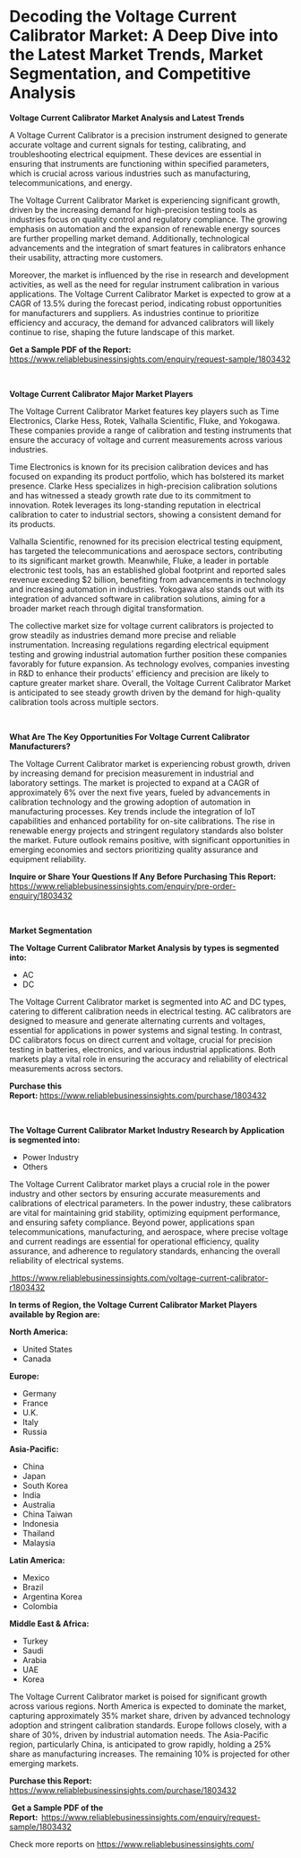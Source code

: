 <p><h1>Decoding the Voltage Current Calibrator Market: A Deep Dive into the Latest Market Trends, Market Segmentation, and Competitive Analysis</h1></p><p><strong>Voltage Current Calibrator Market Analysis and Latest Trends</strong></p>
<p><p>A Voltage Current Calibrator is a precision instrument designed to generate accurate voltage and current signals for testing, calibrating, and troubleshooting electrical equipment. These devices are essential in ensuring that instruments are functioning within specified parameters, which is crucial across various industries such as manufacturing, telecommunications, and energy.</p><p>The Voltage Current Calibrator Market is experiencing significant growth, driven by the increasing demand for high-precision testing tools as industries focus on quality control and regulatory compliance. The growing emphasis on automation and the expansion of renewable energy sources are further propelling market demand. Additionally, technological advancements and the integration of smart features in calibrators enhance their usability, attracting more customers.</p><p>Moreover, the market is influenced by the rise in research and development activities, as well as the need for regular instrument calibration in various applications. The Voltage Current Calibrator Market is expected to grow at a CAGR of 13.5% during the forecast period, indicating robust opportunities for manufacturers and suppliers. As industries continue to prioritize efficiency and accuracy, the demand for advanced calibrators will likely continue to rise, shaping the future landscape of this market.</p></p>
<p><strong>Get a Sample PDF of the Report:&nbsp;</strong> <a href="https://www.reliablebusinessinsights.com/enquiry/request-sample/1803432?utm_campaign=1117&utm_medium=2&utm_source=Github&utm_content=ia&utm_term=10042025&utm_id=voltage-current-calibrator">https://www.reliablebusinessinsights.com/enquiry/request-sample/1803432</a></p>
<p>&nbsp;</p>
<p><strong>Voltage Current Calibrator Major Market Players</strong></p>
<p><p>The Voltage Current Calibrator Market features key players such as Time Electronics, Clarke Hess, Rotek, Valhalla Scientific, Fluke, and Yokogawa. These companies provide a range of calibration and testing instruments that ensure the accuracy of voltage and current measurements across various industries.</p><p>Time Electronics is known for its precision calibration devices and has focused on expanding its product portfolio, which has bolstered its market presence. Clarke Hess specializes in high-precision calibration solutions and has witnessed a steady growth rate due to its commitment to innovation. Rotek leverages its long-standing reputation in electrical calibration to cater to industrial sectors, showing a consistent demand for its products.</p><p>Valhalla Scientific, renowned for its precision electrical testing equipment, has targeted the telecommunications and aerospace sectors, contributing to its significant market growth. Meanwhile, Fluke, a leader in portable electronic test tools, has an established global footprint and reported sales revenue exceeding $2 billion, benefiting from advancements in technology and increasing automation in industries. Yokogawa also stands out with its integration of advanced software in calibration solutions, aiming for a broader market reach through digital transformation.</p><p>The collective market size for voltage current calibrators is projected to grow steadily as industries demand more precise and reliable instrumentation. Increasing regulations regarding electrical equipment testing and growing industrial automation further position these companies favorably for future expansion. As technology evolves, companies investing in R&D to enhance their products' efficiency and precision are likely to capture greater market share. Overall, the Voltage Current Calibrator Market is anticipated to see steady growth driven by the demand for high-quality calibration tools across multiple sectors.</p></p>
<p>&nbsp;</p>
<p><strong>What Are The Key Opportunities For Voltage Current Calibrator Manufacturers?</strong></p>
<p><p>The Voltage Current Calibrator market is experiencing robust growth, driven by increasing demand for precision measurement in industrial and laboratory settings. The market is projected to expand at a CAGR of approximately 6% over the next five years, fueled by advancements in calibration technology and the growing adoption of automation in manufacturing processes. Key trends include the integration of IoT capabilities and enhanced portability for on-site calibrations. The rise in renewable energy projects and stringent regulatory standards also bolster the market. Future outlook remains positive, with significant opportunities in emerging economies and sectors prioritizing quality assurance and equipment reliability.</p></p>
<p><strong>Inquire or Share Your Questions If Any Before Purchasing This Report:</strong> <a href="https://www.reliablebusinessinsights.com/enquiry/pre-order-enquiry/1803432?utm_campaign=1117&utm_medium=2&utm_source=Github&utm_content=ia&utm_term=10042025&utm_id=voltage-current-calibrator">https://www.reliablebusinessinsights.com/enquiry/pre-order-enquiry/1803432</a></p>
<p>&nbsp;</p>
<p><strong>Market Segmentation</strong></p>
<p><strong>The Voltage Current Calibrator Market Analysis by types is segmented into:</strong></p>
<p><ul><li>AC</li><li>DC</li></ul></p>
<p><p>The Voltage Current Calibrator market is segmented into AC and DC types, catering to different calibration needs in electrical testing. AC calibrators are designed to measure and generate alternating currents and voltages, essential for applications in power systems and signal testing. In contrast, DC calibrators focus on direct current and voltage, crucial for precision testing in batteries, electronics, and various industrial applications. Both markets play a vital role in ensuring the accuracy and reliability of electrical measurements across sectors.</p></p>
<p><strong>Purchase this Report:&nbsp;</strong><a href="https://www.reliablebusinessinsights.com/purchase/1803432?utm_campaign=1117&utm_medium=2&utm_source=Github&utm_content=ia&utm_term=10042025&utm_id=voltage-current-calibrator">https://www.reliablebusinessinsights.com/purchase/1803432</a></p>
<p>&nbsp;</p>
<p><strong>The Voltage Current Calibrator Market Industry Research by Application is segmented into:</strong></p>
<p><ul><li>Power Industry</li><li>Others</li></ul></p>
<p><p>The Voltage Current Calibrator market plays a crucial role in the power industry and other sectors by ensuring accurate measurements and calibrations of electrical parameters. In the power industry, these calibrators are vital for maintaining grid stability, optimizing equipment performance, and ensuring safety compliance. Beyond power, applications span telecommunications, manufacturing, and aerospace, where precise voltage and current readings are essential for operational efficiency, quality assurance, and adherence to regulatory standards, enhancing the overall reliability of electrical systems.</p></p>
<p><a href="https://www.reliablebusinessinsights.com/voltage-current-calibrator-r1803432?utm_campaign=1117&utm_medium=2&utm_source=Github&utm_content=ia&utm_term=10042025&utm_id=voltage-current-calibrator">&nbsp;https://www.reliablebusinessinsights.com/voltage-current-calibrator-r1803432</a></p>
<p><strong>In terms of Region, the Voltage Current Calibrator Market Players available by Region are:</strong></p>
<p>
    <p> <strong> North America: </strong>
        <ul>
            <li>United States</li>
            <li>Canada</li>
        </ul>
        </p> 
    <p> <strong> Europe: </strong>
        <ul>
            <li>Germany</li>
            <li>France</li>
            <li>U.K.</li>
            <li>Italy</li>
            <li>Russia</li>
        </ul>
        </p> 
    <p> <strong> Asia-Pacific: </strong>
        <ul>
            <li>China</li>
            <li>Japan</li>
            <li>South Korea</li>
            <li>India</li>
            <li>Australia</li>
            <li>China Taiwan</li>
            <li>Indonesia</li>
            <li>Thailand</li>
            <li>Malaysia</li>
        </ul>
        </p> 
    <p> <strong> Latin America: </strong>
        <ul>
            <li>Mexico</li>
            <li>Brazil</li>
            <li>Argentina Korea</li>
            <li>Colombia</li>
        </ul>
        </p> 
    <p> <strong> Middle East & Africa: </strong>
        <ul>
            <li>Turkey</li>
            <li>Saudi</li>
            <li>Arabia</li>
            <li>UAE</li>
            <li>Korea</li>
        </ul>
    </p>
    </p>
<p><p>The Voltage Current Calibrator market is poised for significant growth across various regions. North America is expected to dominate the market, capturing approximately 35% market share, driven by advanced technology adoption and stringent calibration standards. Europe follows closely, with a share of 30%, driven by industrial automation needs. The Asia-Pacific region, particularly China, is anticipated to grow rapidly, holding a 25% share as manufacturing increases. The remaining 10% is projected for other emerging markets.</p></p>
<p><strong>Purchase this Report: </strong><a href="https://www.reliablebusinessinsights.com/purchase/1803432?utm_campaign=1117&utm_medium=2&utm_source=Github&utm_content=ia&utm_term=10042025&utm_id=voltage-current-calibrator">https://www.reliablebusinessinsights.com/purchase/1803432</a></p>
<p>&nbsp;<strong>Get a Sample PDF of the Report:&nbsp;&nbsp;</strong><a href="https://www.reliablebusinessinsights.com/enquiry/request-sample/1803432?utm_campaign=1117&utm_medium=2&utm_source=Github&utm_content=ia&utm_term=10042025&utm_id=voltage-current-calibrator">https://www.reliablebusinessinsights.com/enquiry/request-sample/1803432</a></p>
<p><strong></strong></p>
<p>Check more reports on <a href="https://www.reliablebusinessinsights.com/?utm_campaign=1117&utm_medium=2&utm_source=Github&utm_content=ia&utm_term=10042025&utm_id=voltage-current-calibrator">https://www.reliablebusinessinsights.com/</a></p>